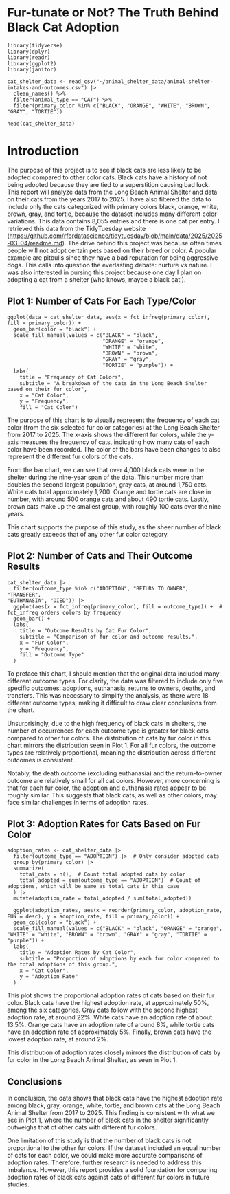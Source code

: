 



# Fur-tunate or Not? The Truth Behind Black Cat Adoption

 
```{r message=FALSE, warning=FALSE, include=FALSE}
library(tidyverse)
library(dplyr)
library(readr)
library(ggplot2)
library(janitor)

```

```{r include=FALSE}
cat_shelter_data <- read_csv("~/animal_shelter_data/animal-shelter-intakes-and-outcomes.csv") |>
  clean_names() %>%
  filter(animal_type == "CAT") %>%
  filter(primary_color %in% c("BLACK", "ORANGE", "WHITE", "BROWN", "GRAY", "TORTIE"))

head(cat_shelter_data)
```

# Introduction

The purpose of this project is to see if black cats are less likely to be adopted compared to other color cats. Black cats have a history of not being adopted because they are tied to a superstition causing bad luck. This report will analyze data from the Long Beach Animal Shelter and data on their cats from the years 2017 to 2025. I have also filtered the data to include only the cats categorized with primary colors black, orange, white, brown, gray, and tortie, because the dataset includes many different color variations. This data contains 8,055 entries and there is one cat per entry. I retrieved this data from the TidyTuesday website (<https://github.com/rfordatascience/tidytuesday/blob/main/data/2025/2025-03-04/readme.md>). The drive behind this project was because often times people will not adopt certain pets based on their breed or color. A popular example are pitbulls since they have a bad reputation for being aggressive dogs. This calls into question the everlasting debate: nurture vs nature. I was also interested in pursing this project because one day I plan on adopting a cat from a shelter (who knows, maybe a black cat!).

## Plot 1: Number of Cats For Each Type/Color

```{r}
ggplot(data = cat_shelter_data, aes(x = fct_infreq(primary_color), fill = primary_color)) + 
  geom_bar(color = "black") +  
  scale_fill_manual(values = c("BLACK" = "black", 
                               "ORANGE" = "orange", 
                               "WHITE" = "white", 
                               "BROWN" = "brown", 
                               "GRAY" = "gray", 
                               "TORTIE" = "purple")) + 
  labs(
    title = "Frequency of Cat Colors",
    subtitle = "A breakdown of the cats in the Long Beach Shelter based on their fur color",
    x = "Cat Color",
    y = "Frequency",
    fill = "Cat Color")
```

The purpose of this chart is to visually represent the frequency of each cat color (from the six selected fur color categories) at the Long Beach Shelter from 2017 to 2025. The x-axis shows the different fur colors, while the y-axis measures the frequency of cats, indicating how many cats of each color have been recorded. The color of the bars have been changes to also represent the different fur colors of the cats.

From the bar chart, we can see that over 4,000 black cats were in the shelter during the nine-year span of the data. This number more than doubles the second largest population, gray cats, at around 1,750 cats. White cats total approximately 1,200. Orange and tortie cats are close in number, with around 500 orange cats and about 490 tortie cats. Lastly, brown cats make up the smallest group, with roughly 100 cats over the nine years.

This chart supports the purpose of this study, as the sheer number of black cats greatly exceeds that of any other fur color category.

## Plot 2: Number of Cats and Their Outcome Results

```{r}
cat_shelter_data |>
  filter(outcome_type %in% c("ADOPTION", "RETURN TO OWNER", "TRANSFER", 	
"EUTHANASIA", "DIED")) |>
  ggplot(aes(x = fct_infreq(primary_color), fill = outcome_type)) +  # fct_infreq orders colors by frequency
  geom_bar() + 
  labs(
    title = "Outcome Results by Cat Fur Color",
    subtitle = "Comparison of fur color and outcome results.",
    x = "Fur Color",
    y = "Frequency",
    fill = "Outcome Type"
  )
```

To preface this chart, I should mention that the original data included many different outcome types. For clarity, the data was filtered to include only five specific outcomes: adoptions, euthanasia, returns to owners, deaths, and transfers. This was necessary to simplify the analysis, as there were 18 different outcome types, making it difficult to draw clear conclusions from the chart.

Unsurprisingly, due to the high frequency of black cats in shelters, the number of occurrences for each outcome type is greater for black cats compared to other fur colors. The distribution of cats by fur color in this chart mirrors the distribution seen in Plot 1. For all fur colors, the outcome types are relatively proportional, meaning the distribution across different outcomes is consistent.

Notably, the death outcome (excluding euthanasia) and the return-to-owner outcome are relatively small for all cat colors. However, more concerning is that for each fur color, the adoption and euthanasia rates appear to be roughly similar. This suggests that black cats, as well as other colors, may face similar challenges in terms of adoption rates.

## Plot 3: Adoption Rates for Cats Based on Fur Color

```{r}
adoption_rates <- cat_shelter_data |>
  filter(outcome_type == "ADOPTION") |>  # Only consider adopted cats
  group_by(primary_color) |>
  summarize(
    total_cats = n(),  # Count total adopted cats by color
    total_adopted = sum(outcome_type == "ADOPTION")  # Count of adoptions, which will be same as total_cats in this case
  ) |>
  mutate(adoption_rate = total_adopted / sum(total_adopted))
 
  ggplot(adoption_rates, aes(x = reorder(primary_color, adoption_rate, FUN = desc), y = adoption_rate, fill = primary_color)) +
  geom_col(color = "black") +
  scale_fill_manual(values = c("BLACK" = "black", "ORANGE" = "orange", "WHITE" = "white", "BROWN" = "brown", "GRAY" = "gray", "TORTIE" = "purple")) +
  labs(
    title = "Adoption Rates by Cat Color",
    subtitle = "Proportion of adoptions by each fur color compared to the total adoptions of this group.",
    x = "Cat Color",
    y = "Adoption Rate"
  )
```

This plot shows the proportional adoption rates of cats based on their fur color. Black cats have the highest adoption rate, at approximately 50%, among the six categories. Gray cats follow with the second highest adoption rate, at around 22%. White cats have an adoption rate of about 13.5%. Orange cats have an adoption rate of around 8%, while tortie cats have an adoption rate of approximately 5%. Finally, brown cats have the lowest adoption rate, at around 2%.

This distribution of adoption rates closely mirrors the distribution of cats by fur color in the Long Beach Animal Shelter, as seen in Plot 1.

## Conclusions

In conclusion, the data shows that black cats have the highest adoption rate among black, gray, orange, white, tortie, and brown cats at the Long Beach Animal Shelter from 2017 to 2025. This finding is consistent with what we see in Plot 1, where the number of black cats in the shelter significantly outweighs that of other cats with different fur colors.

One limitation of this study is that the number of black cats is not proportional to the other fur colors. If the dataset included an equal number of cats for each color, we could make more accurate comparisons of adoption rates. Therefore, further research is needed to address this imbalance. However, this report provides a solid foundation for comparing adoption rates of black cats against cats of different fur colors in future studies.


